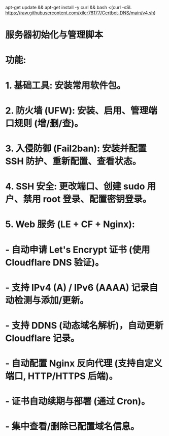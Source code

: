 apt-get update && apt-get install -y curl && bash <(curl -sSL https://raw.githubusercontent.com/xiler78177/Certbot-DNS/main/v4.sh)
# 服务器初始化与管理脚本
# 功能:
# 1.  **基础工具**: 安装常用软件包。
# 2.  **防火墙 (UFW)**: 安装、启用、管理端口规则 (增/删/查)。
# 3.  **入侵防御 (Fail2ban)**: 安装并配置 SSH 防护、重新配置、查看状态。
# 4.  **SSH 安全**: 更改端口、创建 sudo 用户、禁用 root 登录、配置密钥登录。
# 5.  **Web 服务 (LE + CF + Nginx)**:
#     - 自动申请 Let's Encrypt 证书 (使用 Cloudflare DNS 验证)。
#     - 支持 IPv4 (A) / IPv6 (AAAA) 记录自动检测与添加/更新。
#     - 支持 DDNS (动态域名解析)，自动更新 Cloudflare 记录。
#     - 自动配置 Nginx 反向代理 (支持自定义端口, HTTP/HTTPS 后端)。
#     - 证书自动续期与部署 (通过 Cron)。
#     - 集中查看/删除已配置域名信息。
